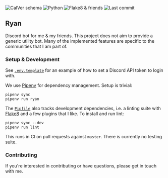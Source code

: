 ![CalVer schema](https://img.shields.io/badge/CalVer-YY.MINOR-blue?style=flat-square)
![Python](https://img.shields.io/github/pipenv/locked/python-version/kwzrd/ryan?label=Python&style=flat-square)
![Flake8 & friends](https://img.shields.io/github/workflow/status/kwzrd/ryan/Flake8%20&%20friends?label=Flake8%20%26%20friends&style=flat-square)
![Last commit](https://img.shields.io/github/last-commit/kwzrd/ryan/master?label=Last%20commit&style=flat-square)

## Ryan

Discord bot for me & my friends. This project does not aim to provide a generic utility bot. Many of the implemented features are specific to the communities that I am part of.

### Setup & Development

See [`.env.template`](.env.template) for an example of how to set a Discord API token to login with.

We use [Pipenv](https://github.com/pypa/pipenv) for dependency management. Setup is trivial:

```
pipenv sync
pipenv run ryan
```

The [`Pipfile`](Pipfile) also tracks development dependencies, i.e. a linting suite with [Flake8](https://pypi.org/project/flake8/) and a few plugins that I like. To install and run lint:

```
pipenv sync --dev
pipenv run lint
```

This runs in CI on pull requests against `master`. There is currently no testing suite.

### Contributing

If you're interested in contributing or have questions, please get in touch with me.
